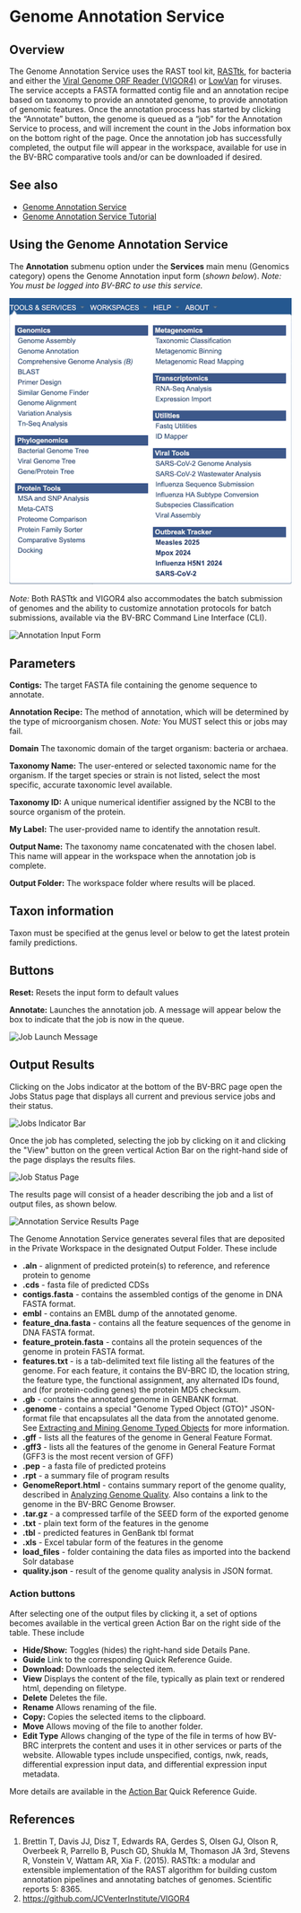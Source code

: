 # Genome Annotation Service

## Overview
The Genome Annotation Service uses the RAST tool kit, [RASTtk](https://www.ncbi.nlm.nih.gov/pmc/articles/PMC4322359/), for bacteria and either the [Viral Genome ORF Reader (VIGOR4)](https://github.com/JCVenterInstitute/VIGOR4) or [LowVan](/quick_references/services/lowvan) for viruses. The service accepts a FASTA formatted contig file and an annotation recipe based on taxonomy to provide an annotated genome, to provide annotation of genomic features. Once the annotation process has started by clicking the “Annotate” button, the genome is queued as a “job” for the Annotation Service to process, and will increment the count in the Jobs information box on the bottom right of the page. Once the annotation job has successfully completed, the output file will appear in the workspace, available for use in the BV-BRC comparative tools and/or can be downloaded if desired.

## See also
* [Genome Annotation Service](https://bv-brc.org/app/Annotation)
* [Genome Annotation Service Tutorial](/tutorial/genome_annotation/genome_annotation)

## Using the Genome Annotation Service
The **Annotation** submenu option under the **Services** main menu (Genomics category) opens the Genome Annotation input form (*shown below*). *Note: You must be logged into BV-BRC to use this service.*

![Annotation Menu](../images/bv_services_menu.png)

*Note:* Both RASTtk and VIGOR4 also accommodates the batch submission of genomes and the ability to customize annotation protocols for batch submissions, available via the BV-BRC Command Line Interface (CLI).

![Annotation Input Form](../images/genome_annotation_service/annotation_input_form2.png)

## Parameters

**Contigs:** The target FASTA file containing the genome sequence to annotate.

**Annotation Recipe:** The method of annotation, which will be determined by the type of microorganism chosen. *Note:* You MUST select this or jobs may fail.

**Domain** The taxonomic domain of the target organism: bacteria or
archaea.

**Taxonomy Name:** The user-entered or selected taxonomic name for the organism. If the target species or strain is not listed, select the most specific, accurate taxonomic level available. 

**Taxonomy ID:** A unique numerical identifier assigned by the NCBI to the source organism of the protein.

**My Label:** The user-provided name to identify the annotation result.

**Output Name:** The taxonomy name concatenated with the chosen label.  This name will appear in the workspace when the annotation job is complete.

**Output Folder:** The workspace folder where results will be placed.

## Taxon information
Taxon must be specified at the genus level or below to get the latest
protein family predictions.

## Buttons

**Reset:** Resets the input form to default values

**Annotate:** Launches the annotation job. A message will appear below the box to indicate that the job is now in the queue.

![Job Launch Message](../images/job_launch_message.png)

## Output Results
Clicking on the Jobs indicator at the bottom of the BV-BRC page open the Jobs Status page that displays all current and previous service jobs and their status. 

![Jobs Indicator Bar](../images/jobs_indicator_bar.png)

Once the job has completed, selecting the job by clicking on it and clicking the "View" button on the green vertical Action Bar on the right-hand side of the page displays the results files.

![Job Status Page](../images/job_status_page.png)

The results page will consist of a header describing the job and a list of output files,
as shown below.

![Annotation Service Results Page](../images/genome_annotation_service/annotation_service_results_page.png)

The Genome Annotation Service generates several files that are deposited in the Private Workspace in the designated Output Folder. These include

* **.aln** - alignment of predicted protein(s) to reference, and reference protein to genome
* **.cds** - fasta file of predicted CDSs
* **contigs.fasta** - contains the assembled contigs of the genome in DNA FASTA format.
* **embl** - contains an EMBL dump of the annotated genome.
* **feature_dna.fasta** - contains all the feature sequences of the genome in DNA FASTA format.
* **feature_protein.fasta** - contains all the protein sequences of the genome in protein FASTA format.
* **features.txt** - is a tab-delimited text file listing all the features of the genome. For each feature, it contains the BV-BRC ID, the location string, the feature type, the functional assignment, any alternated IDs found, and (for protein-coding genes) the protein MD5 checksum.
* **.gb** - contains the annotated genome in GENBANK format.
* **.genome** - contains a special "Genome Typed Object (GTO)" JSON-format file that encapsulates all the data from the annotated genome.
See [Extracting and Mining Genome Typed Objects](cli_extracting_and_mining) for more information.
* **.gff** - lists all the features of the genome in General Feature Format.
* **.gff3** - lists all the features of the genome in General Feature Format (GFF3 is the most recent version of GFF)
* **.pep** - a fasta file of predicted proteins
* **.rpt** - a summary file of program results
* **GenomeReport.html** - contains summary report of the genome quality, described in [Analyzing Genome Quality](/tutorial/genome_quality_report/genome_quality_report). Also contains a link to the genome in the BV-BRC Genome Browser.
* **.tar.gz** - a compressed tarfile of the SEED form of the exported genome
* **.txt** - plain text form of the features in the genome
* **.tbl** - predicted features in GenBank tbl format
* **.xls** - Excel tabular form of the features in the genome
* **load_files** - folder containing the data files as imported into the backend Solr database
* **quality.json** - result of the genome quality analysis in JSON format.

### Action buttons
After selecting one of the output files by clicking it, a set of options becomes available in the vertical green Action Bar on the right side of the table.  These include

* **Hide/Show:** Toggles (hides) the right-hand side Details Pane.
* **Guide** Link to the corresponding Quick Reference Guide.
* **Download:**  Downloads the selected item.
* **View** Displays the content of the file, typically as plain text or rendered html, depending on filetype.
* **Delete** Deletes the file.
* **Rename** Allows renaming of the file.
* **Copy:** Copies the selected items to the clipboard.
* **Move** Allows moving of the file to another folder.
* **Edit Type** Allows changing of the type of the file in terms of how BV-BRC interprets the content and uses it in other services or parts of the website.  Allowable types include unspecified, contigs, nwk, reads, differential expression input data, and differential expression input metadata.

More details are available in the [Action Bar](/quick_references/action_bar) Quick Reference Guide.

## References
1. Brettin T, Davis JJ, Disz T, Edwards RA, Gerdes S, Olsen GJ, Olson R, Overbeek R, Parrello B, Pusch GD, Shukla M, Thomason JA 3rd, Stevens R, Vonstein V, Wattam AR, Xia F. (2015). RASTtk: a modular and extensible implementation of the RAST algorithm for building custom annotation pipelines and annotating batches of genomes. Scientific reports 5: 8365.
2.	https://github.com/JCVenterInstitute/VIGOR4 


